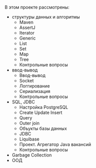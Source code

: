 В этом проекте рассмотрены:
- cтруктуры данных и алгоритмы
    * Maven
    * AssertJ
    * Iterator
    * Generic
    * List
    * Set
    * Map
    * Tree
    * Контрольные вопросы
- ввод-вывод
    * Ввод-вывод
    * Socket
    * Логгирование
    * Сериализация
    * Контрольные вопросы
- SQL, JDBC
    * Настройка PostgreSQL
    * Create Update Insert
    * Query
    * Outer join
    * Объукты базы данных
    * JDBC
    * Liquibase
    * Проект. Агрегатор Java вакансий
    * Контрольные вопросы
- Garbage Collection
- ООД 
